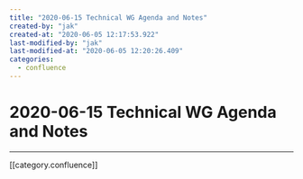 ```yaml
---
title: "2020-06-15 Technical WG Agenda and Notes"
created-by: "jak"
created-at: "2020-06-05 12:17:53.922"
last-modified-by: "jak"
last-modified-at: "2020-06-05 12:20:26.409"
categories:
  - confluence
---
```


# 2020-06-15 Technical WG Agenda and Notes


---

[[category.confluence]]
